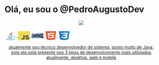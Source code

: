 # Olá, eu sou o @PedroAugustoDev

<div align="center">
  <a href="https://github.com/PedroAugustoDev">
  <img height="180em" src="https://github-readme-stats.vercel.app/api/top-langs/?username=PedroAugustoDev&layout=compact&langs_count=7&theme=dark"/>
</div>
<div style="display: inline_block"><br>
  <img align="center" alt="Java Language" height="30" width="40" src="https://raw.githubusercontent.com/devicons/devicon/master/icons/java/java-original.svg">
  <img align="center" alt="Js language" height="30" width="40" src="https://raw.githubusercontent.com/devicons/devicon/master/icons/javascript/javascript-original.svg">
  <img align="center" alt="Php language" height="30" width="40" src="https://raw.githubusercontent.com/devicons/devicon/master/icons/php/php-original.svg">
  <img align="center" alt="Rafa-HTML" height="30" width="40" src="https://raw.githubusercontent.com/devicons/devicon/master/icons/html5/html5-original.svg">
  <img align="center" alt="Rafa-CSS" height="30" width="40" src="https://raw.githubusercontent.com/devicons/devicon/master/icons/css3/css3-original.svg">
</div>
  <p align="center"> atualmente sou técnico desenvolvedor de sistema, gosto muito de Java, pois ela está presente nos 3 tipos de desenvolvimento mais utilizados atualmente, desktop, web e mobile</p>
  
  ##

